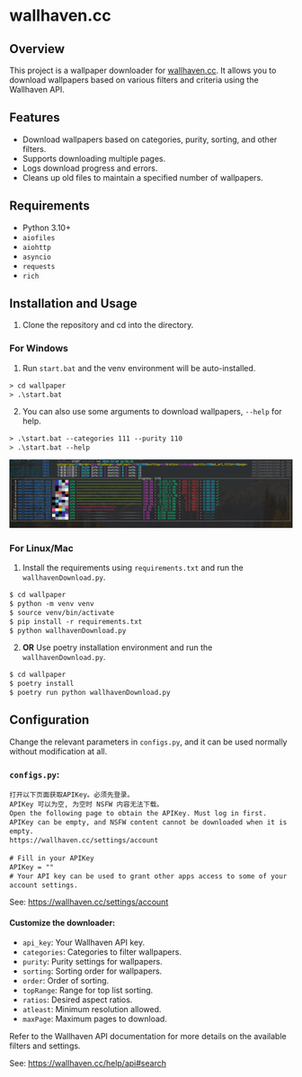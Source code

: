 # wallhaven.cc

## Overview

This project is a wallpaper downloader for [wallhaven.cc](https://wallhaven.cc). It allows you to download wallpapers based on various filters and criteria using the Wallhaven API.

## Features

- Download wallpapers based on categories, purity, sorting, and other filters.
- Supports downloading multiple pages.
- Logs download progress and errors.
- Cleans up old files to maintain a specified number of wallpapers.

## Requirements

- Python 3.10+
- `aiofiles`
- `aiohttp`
- `asyncio`
- `requests`
- `rich`

## Installation and Usage

1. Clone the repository and cd into the directory.

### For Windows

1. Run `start.bat` and the venv environment will be auto-installed.

```shell
> cd wallpaper
> .\start.bat
```

2. You can also use some arguments to download wallpapers, `--help` for help.

```shell
> .\start.bat --categories 111 --purity 110
> .\start.bat --help
```

![alt text](screenshots/screenshot.png)

### For Linux/Mac

1. Install the requirements using `requirements.txt` and run the `wallhavenDownload.py`.

```shell
$ cd wallpaper
$ python -m venv venv
$ source venv/bin/activate
$ pip install -r requirements.txt
$ python wallhavenDownload.py
```

2. **OR** Use poetry installation environment and run the `wallhavenDownload.py`.

```shell
$ cd wallpaper
$ poetry install
$ poetry run python wallhavenDownload.py
```

## Configuration

Change the relevant parameters in `configs.py`, and it can be used normally without modification at all.

### `configs.py`:

```
打开以下页面获取APIKey。必须先登录。
APIKey 可以为空, 为空时 NSFW 内容无法下载。
Open the following page to obtain the APIKey. Must log in first.
APIKey can be empty, and NSFW content cannot be downloaded when it is empty.
https://wallhaven.cc/settings/account

# Fill in your APIKey
APIKey = ""
# Your API key can be used to grant other apps access to some of your account settings.
```

See: https://wallhaven.cc/settings/account

#### Customize the downloader:

- `api_key`: Your Wallhaven API key.
- `categories`: Categories to filter wallpapers.
- `purity`: Purity settings for wallpapers.
- `sorting`: Sorting order for wallpapers.
- `order`: Order of sorting.
- `topRange`: Range for top list sorting.
- `ratios`: Desired aspect ratios.
- `atleast`: Minimum resolution allowed.
- `maxPage`: Maximum pages to download.

Refer to the Wallhaven API documentation for more details on the available filters and settings.

See: https://wallhaven.cc/help/api#search
